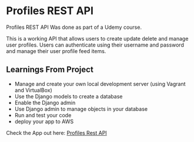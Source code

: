 # Profiles REST API

Profiles REST API
Was done as part of a Udemy course.

This is a working API that allows users to create update delete and manage user profiles.
Users can authenticate using their username and password and manage their user profile feed items.

## Learnings From Project
* Manage and create your own local development server (using Vagrant and VirtualBox)
* Use the Django models to create a database
* Enable the Django admin 
* Use Django admin to manage objects in your database
* Run and test your code 
* deploy your app to AWS

Check the App out here:
[Profiles Rest API](http://ec2-54-237-104-221.compute-1.amazonaws.com/api/)

